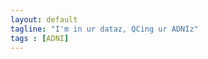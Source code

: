 ```yaml
---
layout: default
tagline: "I'm in ur dataz, QCing ur ADNIz"
tags : [ADNI]
---
```

<script type="text/javascript" src="http://code.jquery.com/jquery-1.9.1.min.js"></script>
<script type="text/javascript" src="http://code.highcharts.com/highcharts.js"></script>
<script type="text/javascript" src="http://code.highcharts.com/modules/data.js"></script>

<div id="container0" style="width: 600px; height: 400px; margin: auto auto;"></div>
<div id="container1" style="width: 600px; height: 400px; margin: auto auto;"></div>
<div id="container2" style="width: 600px; height: 400px; margin: auto auto;"></div>
<div id="container3" style="width: 600px; height: 400px; margin: auto auto;"></div>
<div id="container4" style="width: 600px; height: 400px; margin: auto auto;"></div>
<div id="container5" style="width: 600px; height: 400px; margin: auto auto;"></div>
<div id="container6" style="width: 600px; height: 400px; margin: auto auto;"></div>
<div id="container7" style="width: 600px; height: 400px; margin: auto auto;"></div>
<div id="container8" style="width: 600px; height: 400px; margin: auto auto;"></div>

<script type="text/javascript">
databr0s = [
{  csvfile:  '/spins/assets/adni_0.csv',  div:  "#container0",  x:  "Week Number",  title:  "S1",    y: "T1 Contrast" },
{  csvfile:  '/spins/assets/adni_1.csv',  div:  "#container1",  x:  "Week Number",  title:  "S2",    y: "T1 Contrast" },
{  csvfile:  '/spins/assets/adni_2.csv',  div:  "#container2",  x:  "Week Number",  title:  "S3",    y: "T1 Contrast" },
{  csvfile:  '/spins/assets/adni_3.csv',  div:  "#container3",  x:  "Week Number",  title:  "S4",    y: "T1 Contrast" },
{  csvfile:  '/spins/assets/adni_4.csv',  div:  "#container4",  x:  "Week Number",  title:  "S5",    y: "T1 Contrast" },
{  csvfile:  '/spins/assets/adni_5.csv',  div:  "#container5",  x:  "Week Number",  title:  "S2/S1", y: "T1 Ratio" },
{  csvfile:  '/spins/assets/adni_6.csv',  div:  "#container6",  x:  "Week Number",  title:  "S3/S1", y: "T1 Ratio" },
{  csvfile:  '/spins/assets/adni_7.csv',  div:  "#container7",  x:  "Week Number",  title:  "S4/S1", y: "T1 Ratio" },
{  csvfile:  '/spins/assets/adni_8.csv',  div:  "#container8",  x:  "Week Number",  title:  "S5/S1", y: "T1 Ratio" },
]; 

//$(function () {
  for (var i = 0; i < databr0s.length; i++ ) {
    (function (bro) {
      $.get(bro.csvfile, function(csv) {
        $(bro.div).highcharts({
          chart: { type: 'line' },
          data:  { csv: csv },
          title: { text: bro.title },
          yAxis: { title: { text: bro.y } }, 
          xAxis: { title: { text: bro.x } }
          });
      }, "text");
    })(bro = databr0s[i]); 
  }
//});
</script>
